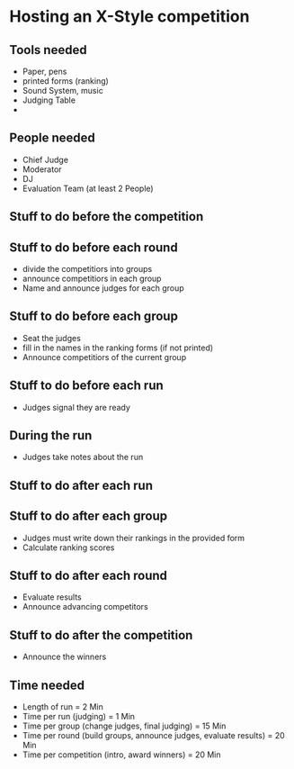# Hosting an X-Style competition

## Tools needed
* Paper, pens
* printed forms (ranking)
* Sound System, music
* Judging Table
* 

## People needed
* Chief Judge
* Moderator
* DJ
* Evaluation Team (at least 2 People)

## Stuff to do before the competition

## Stuff to do before each round
* divide the competitiors into groups
* announce competitiors in each group
* Name and announce judges for each group

## Stuff to do before each group
* Seat the judges
* fill in the names in the ranking forms (if not printed)
* Announce competitiors of the current group

## Stuff to do before each run
* Judges signal they are ready

## During the run
* Judges take notes about the run

## Stuff to do after each run

## Stuff to do after each group
* Judges must write down their rankings in the provided form
* Calculate ranking scores

## Stuff to do after each round
* Evaluate results
* Announce advancing competitors

## Stuff to do after the competition
* Announce the winners


## Time needed
* Length of run = 2 Min
* Time per run (judging) = 1 Min
* Time per group (change judges, final judging) = 15 Min
* Time per round (build groups, announce judges, evaluate results) = 20 Min
* Time per competition (intro, award winners) = 20 Min
